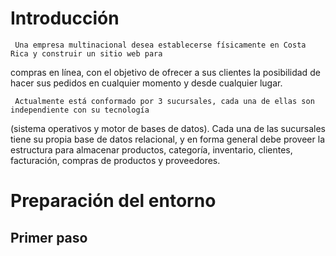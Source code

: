 # Introducción
     Una empresa multinacional desea establecerse físicamente en Costa Rica y construir un sitio web para
 compras en línea, con el objetivo de ofrecer a sus clientes la posibilidad de hacer sus pedidos en cualquier momento y desde cualquier lugar.

     Actualmente está conformado por 3 sucursales, cada una de ellas son independiente con su tecnología
 (sistema operativos y motor de bases de datos). Cada una de las sucursales tiene su propia base de datos relacional, y en forma general debe proveer la estructura para almacenar productos, categoría, inventario, clientes, facturación, compras de productos y proveedores.
# Preparación del entorno
## Primer paso
